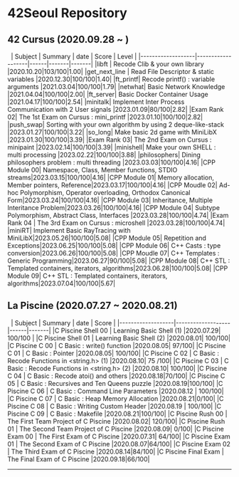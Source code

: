 # 42Seoul Repository  
  


## 42 Cursus (2020.09.28 ~ )  

&nbsp;
| Subject         | Summary             | date | Score | Level |
|-------------------|-------------------|------|-------|-------|
|libft | Recode Clib & your own library  |2020.10.20|103/100|1.00|
|get_next_line | Read File Descriptor & static variables  |2020.12.30|100/100|1.40|
|ft_printf| Recode printf() : variable arguments |2021.03.04|100/100|1.79|
|netwhat| Basic Network Knowledge |2021.04.04|100/100|2.00|
|ft_server| Basic Docker Container Usage |2021.04.17|100/100|2.54|
|minitalk| Implement Inter Process Communication with 2 User signals |2023.01.09|80/100|2.82|
|Exam Rank 02| The 1st Exam on Cursus : mini_printf  |2023.01.10|100/100|2.82|
|push_swap| Sorting with your own algorithm by using 2 deque-like-stack |2023.01.27|100/100|3.22|
|so_long| Make basic 2d game with MiniLibX |2023.01.30|100/100|3.39|
|Exam Rank 03| The 2nd Exam on Cursus : minipaint |2023.02.14|100/100|3.39|
|minishell| Make your own SHELL : multi processing |2023.02.22|100/100|3.88|
|philosophers| Dining philosophers problem : multi threading |2023.03.03|100/100|4.16|
|CPP Module 00| Namespace, Class, Member functions, STDIO streams|2023.03.15|100/100|4.16|
|CPP Module 01| Memory allocation, Member pointers, Reference|2023.03.17|100/100|4.16|
|CPP Moudle 02| Ad-hoc Polymorphism, Operator overloading, Orthodox Canonical Form|2023.03.24|100/100|4.16|
|CPP Module 03| Inheritance, Multiple Interitance Problem|2023.03.26|100/100|4.16|
|CPP Module 04| Subtype Polymorphism, Abstract Class, Interfaces |2023.03.28|100/100|4.74|
|Exam Rank 04 | The 3rd Exam on Cursus : microshell |2023.03.28|100/100|4.74|
|miniRT| Implement Basic RayTracing with MiniLibX|2023.05.26|100/100|5.08|
|CPP Module 05| Repetition and Exceptions|2023.06.25|100/100|5.08|
|CPP Module 06| C++ Casts : type conversion|2023.06.26|100/100|5.08|
|CPP Moudle 07| C++ Templates : Generic Programming|2023.06.27|90/100|5.08|
|CPP Module 08| C++ STL : Templated containers, iterators, algorithms|2023.06.28|100/100|5.08|
|CPP Module 09| C++ STL : Templated containers, iterators, algorithms|2023.07.04|100/100|5.67|  


## La Piscine (2020.07.27 ~ 2020.08.21)  

&nbsp;
| Subject         | Summary             | date | Score | 
|-------------------|-------------------|------|-------| 
|C Piscine Shell 00 | Learning Basic Shell (1)  |2020.07.29|  100/100 |
|C Piscine Shell 01 | Learning Basic Shell (2)  |2020.08.01| 100/100|
|C Piscine C 00 | C Basic : write() function  |2020.08.05| 97/100|
|C Piscine C 01 | C Basic : Pointer           |2020.08.05| 100/100|
|C Piscine C 02 | C Basic : Recode Functions in <string.h> (1)  |2020.08.10| 75 /100|
|C Piscine C 03 | C Basic : Recode Functions in <string.h> (2)  |2020.08.10| 100/100|
|C Piscine C 04 | C Basic : Recode atoi() and others     |2020.08.18|70/100|
|C Piscine C 05 | C Basic : Recursives and Ten Queens puzzle  |2020.08.19|100/100|
|C Piscine C 06 | C Basic : Command Line Parameters |2020.08.12 | 100/100|
|C Piscine C 07 | C Basic : Heap Memory Allocation   |2020.08.21|0/100|
|C Piscine C 08 | C Basic : Writing Custom Header |2020.08.19 | 100/100|
|C Piscine C 09 | C Basic : Makefile                        |2020.08.21|100/100|
|C Piscine Rush 00 | The First Team Project of C Piscine    |2020.08.02| 120/100|
|C Piscine Rush 01 | The Second Team Project of C Piscine    |2020.08.09| 0/100|
|C Piscine Exam 00 | The First Exam of C Piscine                |2020.07.31| 64/100|
|C Piscine Exam 01 | The Second Exam of C Piscine                |2020.08.07|64/100|
|C Piscine Exam 02 | The Third Exam of C Piscine                |2020.08.14|84/100|
|C Piscine Final Exam | The Final Exam of C Piscine                |2020.09.18|66/100|
*********************************************************************************  



